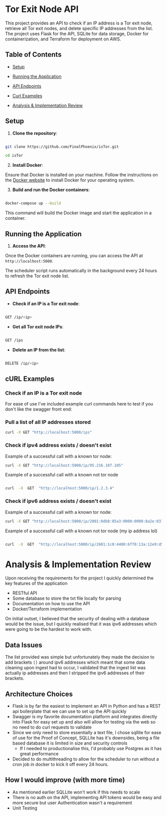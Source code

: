 # Tor Exit Node API

  

This project provides an API to check if an IP address is a Tor exit node, retrieve all Tor exit nodes, and delete specific IP addresses from the list. The project uses Flask for the API, SQLite for data storage, Docker for containerization, and Terraform for deployment on AWS.

  

## Table of Contents

  

- [Setup](#setup)

- [Running the Application](#running-the-application)

- [API Endpoints](#api-endpoints)

- [Curl Examples](#curl-examples)

- [Analysis & Implementation Review](#analysis--implementation-review)
  

## Setup

  

1.  **Clone the repository**:

  

```bash

git clone https://github.com/FinalPhoenix/isTor.git

cd isTor

```

  

2.  **Install Docker**:

  

Ensure that Docker is installed on your machine. Follow the instructions on the [Docker website](https://docs.docker.com/get-docker/) to install Docker for your operating system.

  

3.  **Build and run the Docker containers**:

  

```bash

docker-compose up --build

```

  

This command will build the Docker image and start the application in a container.

  

## Running the Application

  

1.  **Access the API**:

  

Once the Docker containers are running, you can access the API at `http://localhost:5000`.


The scheduler script runs automatically in the background every 24 hours to refresh the Tor exit node list.

  

## API Endpoints

  

-  **Check if an IP is a Tor exit node**:

  

```bash

GET /ip/<ip>

```

  

-  **Get all Tor exit node IPs**:

  

```bash

GET /ips

```

  

-  **Delete an IP from the list**:

  

```bash

DELETE /ip/<ip>

```

  

## cURL Examples

  

### Check if an IP is a Tor exit node

For ease of use I've included example curl commands here to test if you don't like the swagger front end:

### Pull a list of all IP addresses stored

```bash
curl -X GET "http://localhost:5000/ips"
```

### Check if ipv4 address exists / doesn't exist

Example of a successful call with a known tor node:
```bash
curl -X GET "http://localhost:5000/ip/95.216.107.105"
```

Example of a successful call with a known not tor node

```bash

curl  -X  GET  "http://localhost:5000/ip/1.2.3.4"

```


### Check if ipv6 address exists / doesn't exist

Example of a successful call with a known tor node:
```bash
curl -X GET "http://localhost:5000/ip/2001:0db8:85a3:0000:0000:8a2e:0370:7334"
```

Example of a successful call with a known not tor node (my ip address lol)

```bash

curl  -X  GET  "http://localhost:5000/ip/2601:1c0:4400:6ff0:13a:12e9:d5a2:b9b8"

```

# Analysis & Implementation Review

Upon receiving the requirements for the project I quickly determined the key features of the application

* RESTful API
* Some database to store the txt file locally for parsing
* Documentation on how to use the API
* Docker/Terraform implementation

On initial outset, I believed that the security of dealing with a database would be the issue, but I quickly realised that it was ipv6 addresses which were going to be the hardest to work with. 

## Data Issues

The list provided was simple but unfortunately they made the decision to add brackets `[]` around ipv6 addresses which meant that some data cleaning upon ingest had to occur, I validated that the ingest list was actually ip addresses and then I stripped the ipv6 addresses of their brackets. 


## Architecture Choices

* Flask is by far the easiest to implement an API in Python and has a REST api boilerplate that we can use to set up the API quickly
* Swagger is my favorite documentation platform and integrates directly into Flask for easy set up and also will allow for testing via the web so no need to do curl requests to validate
* Since we only need to store essentially a text file, I chose sqllite for ease of use for the Proof of Concept, SQLLite has it's downsides, being a file based database it is limited in size and security controls
	* If I needed to productionalise this, I'd probably use Postgres as it has great performance
* Decided to do multithreading to allow for the scheduler to run without a cron job in docker to kick it off every 24 hours.

## How I would improve (with more time)
* As mentioned earlier SQLLite won't work if this needs to scale
* There is no auth on the API, implementing API tokens would be easy and more secure but user Authentication wasn't a requirement
* Unit Testing
